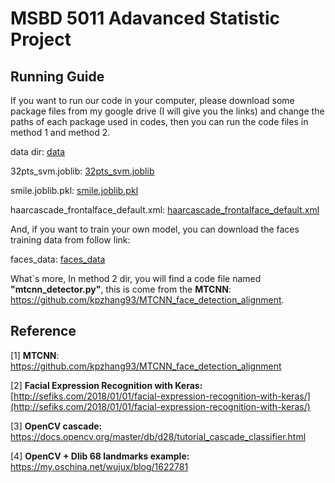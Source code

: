# MSBD 5011 Adavanced Statistic Project

## Running Guide

If you want to run our code in your computer, please download some package files from my google drive (I will give you the links) and change the paths of each package used in codes, then you can run the code files in method 1 and method 2.



data dir: [data](https://drive.google.com/open?id=12ilQ2QVS4P4jCpdd3e2LSD1SzxJVmc5T)

32pts_svm.joblib: [32pts_svm.joblib](https://drive.google.com/open?id=1opskyA9BpKmNGhGnITjbL3ggw06KWFMV)

smile.joblib.pkl: [smile.joblib.pkl](https://drive.google.com/open?id=1ClMQ4qacjO0oi3hGBBwQlg6LUOT3rRhx)

haarcascade_frontalface_default.xml: [haarcascade_frontalface_default.xml](https://drive.google.com/open?id=1t2a9ExlHl0ODMZS4VCgzkTxscz4x0suX)

And, if you want to train your own model, you can download the faces training data from follow link:

faces_data: [faces_data](https://drive.google.com/open?id=15b7_Zzgozp2iWVSgpIEVeGmhXlzwS-HA)



What`s more, In method 2 dir, you will find a code file named **"mtcnn_detector.py"**, this is come from the **MTCNN**: https://github.com/kpzhang93/MTCNN_face_detection_alignment.

## Reference

[1] **MTCNN**: https://github.com/kpzhang93/MTCNN_face_detection_alignment

[2] **Facial Expression Recognition with Keras:**[http://sefiks.com/2018/01/01/facial-expression-recognition-with-keras/](http://sefiks.com/2018/01/01/facial-expression-recognition-with-keras/)

[3] **OpenCV cascade:** https://docs.opencv.org/master/db/d28/tutorial_cascade_classifier.html

[4] **OpenCV + Dlib 68 landmarks example:** https://my.oschina.net/wujux/blog/1622781
